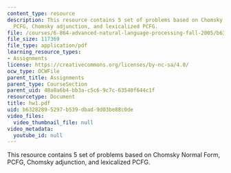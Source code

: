 ```yaml
---
content_type: resource
description: This resource contains 5 set of problems based on Chomsky Normal Form,
  PCFG, Chomsky adjunction, and lexicalized PCFG.
file: /courses/6-864-advanced-natural-language-processing-fall-2005/b63282895297b539dbad9d03be88c0de_hw1.pdf
file_size: 117369
file_type: application/pdf
learning_resource_types:
- Assignments
license: https://creativecommons.org/licenses/by-nc-sa/4.0/
ocw_type: OCWFile
parent_title: Assignments
parent_type: CourseSection
parent_uid: 48a8a6b4-bb3a-c5c6-9c7c-63540f644c1f
resourcetype: Document
title: hw1.pdf
uid: b6328289-5297-b539-dbad-9d03be88c0de
video_files:
  video_thumbnail_file: null
video_metadata:
  youtube_id: null
---
```

This resource contains 5 set of problems based on Chomsky Normal Form, PCFG, Chomsky adjunction, and lexicalized PCFG.